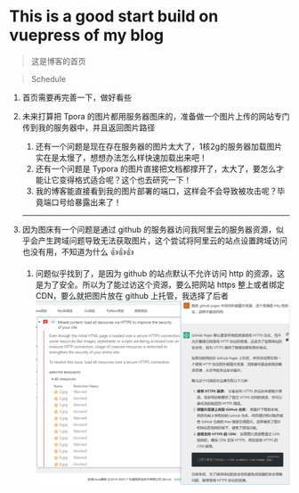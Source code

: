 # This is a good start build on vuepress of my blog
> 这是博客的首页

> Schedule

1. 首页需要再完善一下，做好看些
2. 未来打算把 Tpora 的图片都用服务器图床的，准备做一个图片上传的网站专门传到我的服务器中，并且返回图片路径
   1. 还有一个问题是现在存在服务器的图片太大了，1核2g的服务器加载图片实在是太慢了，想想办法怎么样快速加载出来吧！
   2. 还有一个问题是 Typora 的图片直接把文档都撑开了，太大了，要怎么才能让它变得格式适合呢？这个也去研究一下！
   3. 我的博客能直接看到我的图片部署的端口，这样会不会导致被攻击呢？毕竟端口号给暴露出来了！
   ---

3. 因为图床有一个问题是通过 github 的服务器访问我阿里云的服务器资源，似乎会产生跨域问题导致无法获取图片，这个尝试将阿里云的站点设置跨域访问也没有用，不知道为什么   :+1::+1::+1:
      1. 问题似乎找到了，是因为 github 的站点默认不允许访问 http 的资源，这是为了安全。所以为了能过访这个资源，要么把网站 https 整上或者绑定CDN，要么就把图片放在 github 上托管，我选择了后者
![github静态资源安全性](./TP-images/image.png)
